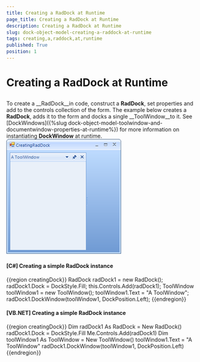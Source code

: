 ```yaml
---
title: Creating a RadDock at Runtime
page_title: Creating a RadDock at Runtime
description: Creating a RadDock at Runtime
slug: dock-object-model-creating-a-raddock-at-runtime
tags: creating,a,raddock,at,runtime
published: True
position: 1
---
```


# Creating a RadDock at Runtime



## 

To create a __RadDock__in code, construct a __RadDock__, set properties and add to the controls collection of the form. The example below creates a __RadDock__, adds it to the form and docks a single __ToolWindow__to it. See [DockWindows]({%slug dock-object-model-toolwindow-and-documentwindow-properties-at-runtime%}) for more information on instantiating __DockWindow__ at runtime.![dock-object-model-creating-a-raddock-at-runtime 001](images/dock-object-model-creating-a-raddock-at-runtime001.png)

#### __[C#] Creating a simple RadDock instance__

{{region creatingDock}}
	            RadDock radDock1 = new RadDock();
	            radDock1.Dock = DockStyle.Fill;
	            this.Controls.Add(radDock1);
	            ToolWindow toolWindow1 = new ToolWindow();
	            toolWindow1.Text = "A ToolWindow";
	            radDock1.DockWindow(toolWindow1, DockPosition.Left);
	{{endregion}}



#### __[VB.NET] Creating a simple RadDock instance__

{{region creatingDock}}
	        Dim radDock1 As RadDock = New RadDock()
	        radDock1.Dock = DockStyle.Fill
	        Me.Controls.Add(radDock1)
	        Dim toolWindow1 As ToolWindow = New ToolWindow()
	        toolWindow1.Text = "A ToolWindow"
	        radDock1.DockWindow(toolWindow1, DockPosition.Left)
	{{endregion}}


